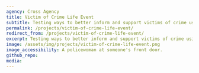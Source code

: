 ```yaml
---
agency: Cross Agency
title: Victim of Crime Life Event
subtitle: Testing ways to better inform and support victims of crime using digital channels across agencies and non government organisations.
permalink: /projects/victim-of-crime-life-event/
redirect_from: /projects/victim-of-crime-life-event/
excerpt: Testing ways to better inform and support victims of crime using digital channels across agencies and non government organisations.
image: /assets/img/projects/victim-of-crime-life-event.png
image_accessibility: A policewoman at someone's front door.
github_repo:
media:
---
```

